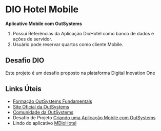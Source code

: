 # DIO Hotel Mobile

**Aplicativo Mobile com OutSystems**

1. Possui Referências da Aplicação DioHotel como banco de dados e ações de servidor.
2. Usuário pode reservar quartos como cliente Mobile.

## Desafio DIO

Este projeto é um desafio proposto na plataforma Digital Inovation One

## Links Úteis

- [Formação OutSystems Fundamentals](https://web.dio.me/track/formacao-outsystems-fundamentals)
- [Site Oficial da OutSystems](https://www.outsystems.com/pt-br/)
- [Comunidade da OutSystems](https://www.outsystems.com/community/)
- Desafio de Projeto [Criando uma Aplicação Mobile com OutSystems](https://web.dio.me/project/criando-uma-aplicacao-mobile-com-outsystems/learning/4f2a5da1-5783-489c-97dc-b7b22186acc9?back=/track/formacao-outsystems-fundamentals&tab=undefined&moduleId=undefined)
- Lindo do aplicativo [MDioHotel](https://personal-qevrasqq.outsystemscloud.com/MDioHotel/)
